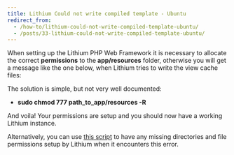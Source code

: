 ```yaml
---
title: Lithium Could not write compiled template - Ubuntu
redirect_from:
  - /how-to/lithium-could-not-write-compiled-template-ubuntu/
  - /posts/33-lithium-could-not-write-compiled-template-ubuntu/
---
```


When setting up the Lithium PHP Web Framework it is necessary to allocate the correct <strong>permissions</strong> to the<strong> app/resources</strong> folder, otherwise you will get a message like the one below, when Lithium tries to write the view cache files:

<script src="https://gist.github.com/maxmumford/7719059.js"></script>

The solution is simple, but not very well documented:

<ul>
	<li><strong><span style="line-height: 16px;">sudo chmod 777 path_to_app/resources -R</span></strong></li>
</ul>

And voila! Your permissions are setup and you should now have a working Lithium instance.

Alternatively, you can use <a href="https://gist.github.com/mehlah/1009460">this script</a> to have any missing directories and file permissions setup by Lithium when it encounters this error.

